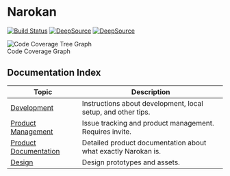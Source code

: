 # Narokan

[![Build Status](https://github.com/narokan-org/web/actions/workflows/ci-cd.yml/badge.svg)](https://github.com/narokan-org/web/actions/workflows/ci-cd.yml)
[![DeepSource](https://app.deepsource.com/gh/narokan-org/web.svg/?label=code+coverage&show_trend=true&token=o_NlhHplClKn6pV5KFydPD1d)](https://app.deepsource.com/gh/narokan-org/web/)
[![DeepSource](https://app.deepsource.com/gh/narokan-org/web.svg/?label=active+issues&show_trend=true&token=o_NlhHplClKn6pV5KFydPD1d)](https://app.deepsource.com/gh/narokan-org/web/)

![Code Coverage Tree Graph](https://codecov.io/gh/narokan-org/web/graphs/tree.svg?token=NMX0XR26DI)  
Code Coverage Graph

## Documentation Index

| Topic                                                                                                                         | Description                                                   |
| ----------------------------------------------------------------------------------------------------------------------------- | ------------------------------------------------------------- |
| [Development](docs/development.md)                                                                                            | Instructions about development, local setup, and other tips.  |
| [Product Management](https://linear.app/narokan/)                                                                             | Issue tracking and product management. Requires invite.       |
| [Product Documentation](https://coda.io/d/PRD_dP1UBl3hQc4/Project-Basel_suVd-?loginId=bml0aXNoLnNhY2hhckBnbWFpbC5jb20#_lu2F3) | Detailed product documentation about what exactly Narokan is. |
| [Design](https://www.figma.com/proto/ziyVifnwIWgPVAL5QDy8HG/Design?node-id=162-34491&t=RvkkiA4sPFPTsOf6-1)                    | Design prototypes and assets.                                 |
